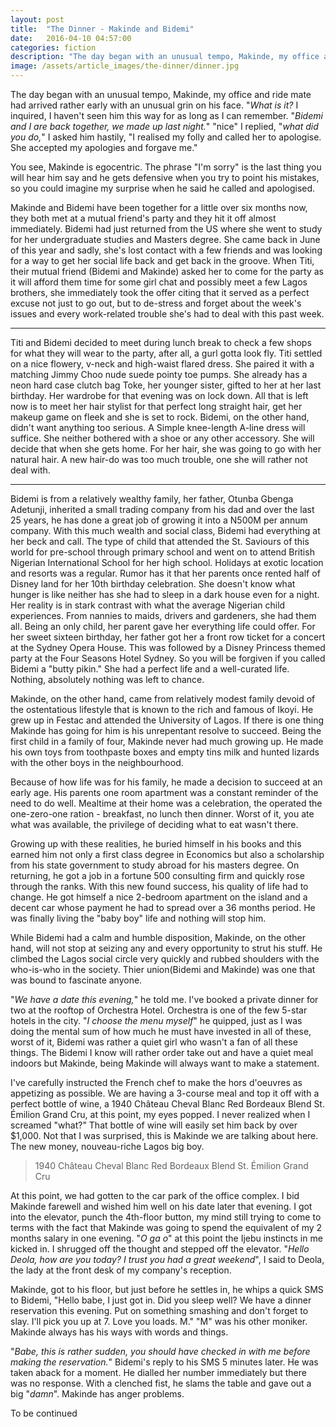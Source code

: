 ```yaml
---
layout: post
title:  "The Dinner - Makinde and Bidemi"
date:   2016-04-10 04:57:00
categories: fiction
description: "The day began with an unusual tempo, Makinde, my office and ride mate had arrived rather early with an unusual grin on his face."
image: /assets/article_images/the-dinner/dinner.jpg
---
```


The day began with an unusual tempo, Makinde, my office and ride mate had arrived rather early with an unusual grin on his face.
"<em>What is it?</em> I inquired, I haven't seen him this way for as long as I can remember. "<em>Bidemi and I are back together, we made up last night.</em>" "nice" I replied, "<em>what did you do,</em>" I asked him  hastily, "I realised my folly and called her to apologise. She accepted my apologies and forgave me."

You see, Makinde is egocentric. The phrase "I'm sorry" is the last thing you will hear him say and he gets defensive when you try to point his mistakes, so you could imagine my surprise when he said he called and apologised.

Makinde and Bidemi have been together for a little over six months now, they both met at a mutual friend's party and they hit it off almost immediately. Bidemi had just returned from the US where she went to study for her undergraduate studies and Masters degree. She came back in June of this year and sadly, she's lost contact with a few friends and was looking for a way to get her social life back and get back in the groove. When Titi, their mutual friend (Bidemi and Makinde) asked her to come for the party as it will afford them time for some girl chat and possibly meet a few Lagos brothers, she immediately took the offer citing that it served as a perfect excuse not just to go out, but to de-stress and forget about the week's issues and every work-related trouble she's had to deal with this past week.

<hr>
Titi and Bidemi decided to meet during lunch break to check a few shops for what they will wear to the party, after all, a gurl gotta look fly. Titi settled on a nice flowery, v-neck and high-waist flared dress. She paired it with a matching Jimmy Choo nude suede pointy toe pumps. She already has a neon hard case clutch bag Toke, her younger sister, gifted to her at her last birthday. Her wardrobe for that evening was on lock down. All that is left now is to meet her hair stylist for that perfect long straight hair, get her makeup game on fleek and she is set to rock. Bidemi, on the other hand, didn't want anything too serious. A Simple knee-length A-line dress will suffice. She neither bothered with a shoe or any other accessory. She will decide that when she gets home. For her hair, she was going to go with her natural hair. A new hair-do  was too much trouble, one she will rather not deal with.
<hr>


Bidemi is from a relatively wealthy family, her father, Otunba Gbenga Adetunji, inherited a small trading company from his dad and over the last 25 years, he has done a great job of growing it into a N500M per annum company. With this much wealth and social class, Bidemi had everything at her beck and call. The type of child that attended the St. Saviours of this world for pre-school through primary school and went on to attend British Nigerian International School for her high school. Holidays at exotic location and resorts was a regular. Rumor has it that her parents once rented half of Disney land for her 10th birthday celebration. She doesn't know what hunger is like neither has she had to sleep in a dark house even for a night. Her reality is in stark contrast with what the average Nigerian child experiences.  From nannies to maids, drivers and gardeners, she had them all. Being an only child, her parent gave her everything life could offer. For her sweet sixteen birthday, her father got her a front row ticket for a concert at the Sydney Opera House. This was followed by a Disney Princess themed party at the Four Seasons Hotel Sydney. So you will be forgiven if you called Bidemi a "butty pikin." She had a perfect life and a well-curated life. Nothing, absolutely nothing was left to chance.

Makinde, on the other hand, came from relatively modest family devoid of the ostentatious lifestyle that is known to the rich and famous of Ikoyi. He grew up in Festac and attended the University of Lagos. If there is one thing Makinde has going for him is his unrepentant resolve to succeed. Being the first child in a family of four, Makinde never had much growing up. He made his own toys from toothpaste boxes and empty tins milk and hunted lizards with the other boys in the neighbourhood. 

Because of how life was for his family, he made a decision to succeed at an early age. His parents one room apartment was a constant reminder of the need to do well. Mealtime at their home was a celebration, the operated the one-zero-one ration - breakfast, no lunch then dinner. Worst of it, you ate what was available, the privilege of deciding what to eat wasn't there.

Growing up with these realities, he buried himself in his books and this earned him not only a first class degree in Economics but also a scholarship from his state government to study abroad for his masters degree. On returning, he got a job in a fortune 500 consulting firm and quickly rose through the ranks. With this new found success, his quality of life had to change. He got himself a nice 2-bedroom apartment on the island and a decent car whose payment he had to spread over a 36 months period. He was finally living the "baby boy" life and nothing will stop him.

While Bidemi had a calm and humble disposition, Makinde, on the other hand, will not stop at seizing any and every opportunity to strut his stuff. He climbed the Lagos social circle very quickly and rubbed shoulders with the who-is-who in the society.  Thier union(Bidemi and Makinde) was one that was bound to fascinate anyone.

"<em>We have a date this evening,</em>" he told me. I've booked a private dinner for two at the rooftop of Orchestra Hotel. Orchestra is one of the few 5-star hotels in the city. "<em>I choose the menu myself</em>" he quipped, just as I was doing the mental sum of how much he must have invested in all of these, worst of it, Bidemi was rather a quiet girl who wasn't a fan of all these things. The Bidemi I know will rather order take out and have a quiet meal indoors but Makinde, being Makinde will always want to make a statement.

I've carefully instructed the French chef to make the hors d'oeuvres as appetizing as possible. We are having a 3-course meal and top it off with a perfect bottle of wine, a 1940 Château Cheval Blanc Red Bordeaux Blend St. Émilion Grand Cru, at this point, my eyes popped. I never realized when I screamed "what?" That bottle of wine will easily set him back by over $1,000. Not that I was surprised, this is Makinde we are talking about here. The new money, nouveau-riche Lagos big boy.

>1940 Château Cheval Blanc Red Bordeaux Blend St. Émilion Grand Cru

At this point, we had gotten to the car park of the office complex. I bid Makinde farewell and wished him well on his date later that evening. I got into the elevator, punch the 4th-floor button, my mind still trying to come to terms with the fact that Makinde was going to spend the equivalent of my 2 months salary in one evening. "<em>O ga o</em>" at this point the Ijebu instincts in me kicked in. I shrugged off the thought and stepped off the elevator. "<em>Hello Deola, how are you today? I trust you had a great weekend</em>", I said to Deola, the lady at the front desk of my company's reception.

Makinde, got to his floor, but just before he settles in, he whips a quick SMS to Bidemi, "Hello babe, I just got in. Did you sleep well? We have a dinner reservation this evening. Put on something smashing and don't forget to slay. I'll pick you up at 7. Love you loads. M." "M" was his other moniker. Makinde always has his ways with words and things.

"<em>Babe, this is rather sudden, you should have checked in with me before making the reservation.</em>" Bidemi's reply to his SMS 5 minutes later. He was taken aback for a moment.  He dialled her number immediately but there was no response. With a clenched fist, he slams the table and gave out a big "<em>damn</em>". Makinde has anger problems.

To be continued